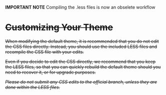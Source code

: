 **IMPORTANT NOTE**
Compiling the .less files is now an obselete workflow

~~Customizing Your Theme~~
====

~~When modifying the default theme, it is recommended that you do not edit the CSS files directly. Instead, you should use the included LESS files and recompile the CSS file with your edits.~~

~~Even if you decide to edit the CSS directly, we recommend that you keep the LESS files, so that you can quickly rebuild the default theme should you need to recover it, or for upgrade purposes.~~

~~*Please do not submit any CSS edits to the official branch, unless they are done within the LESS files.*~~
